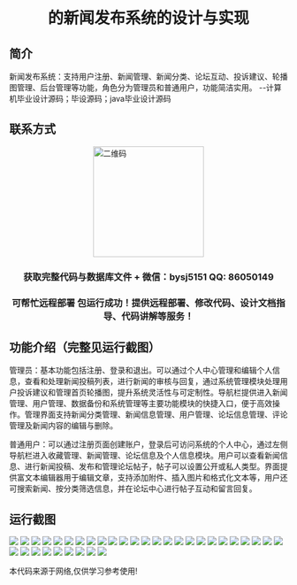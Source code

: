 <p><h1 align="center">的新闻发布系统的设计与实现</h1></p>

## 简介
新闻发布系统：支持用户注册、新闻管理、新闻分类、论坛互动、投诉建议、轮播图管理、后台管理等功能，角色分为管理员和普通用户，功能简洁实用。    --计算机毕业设计源码；毕设源码；java毕业设计源码


## 联系方式
<img src="https://bs-1329754181.cos.ap-shanghai.myqcloud.com/wx.jpg" alt="二维码" style="display: block; margin: 0 auto;" width="200px">
<p><h3 align="center">获取完整代码与数据库文件 + 微信：bysj5151 QQ: 86050149</h3></p>
<p><h3 align="center">可帮忙远程部署 包运行成功！提供远程部署、修改代码、设计文档指导、代码讲解等服务！</h3></p>

## 功能介绍（完整见运行截图）
管理员：基本功能包括注册、登录和退出。可以通过个人中心管理和编辑个人信息，查看和处理新闻投稿列表，进行新闻的审核与回复，通过系统管理模块处理用户投诉建议和管理首页轮播图，提升系统灵活性与可定制性。导航栏提供进入新闻管理、用户管理、数据备份和系统管理等主要功能模块的快捷入口，便于高效操作。管理界面支持新闻分类管理、新闻信息管理、用户管理、论坛信息管理、评论管理及新闻内容的编辑与删除。

普通用户：可以通过注册页面创建账户，登录后可访问系统的个人中心，通过左侧导航栏进入收藏管理、新闻管理、论坛信息及个人信息模块。用户可以查看新闻信息、进行新闻投稿、发布和管理论坛帖子，帖子可以设置公开或私人类型。界面提供富文本编辑器用于编辑文章，支持添加附件、插入图片和格式化文本等，用户还可搜索新闻、按分类筛选信息，并在论坛中心进行帖子互动和留言回复。


## 运行截图
![](https://bs-1329754181.cos.ap-shanghai.myqcloud.com/ssm/NewsReleaseSystem/img/001.jpg)
![](https://bs-1329754181.cos.ap-shanghai.myqcloud.com/ssm/NewsReleaseSystem/img/002.jpg)
![](https://bs-1329754181.cos.ap-shanghai.myqcloud.com/ssm/NewsReleaseSystem/img/003.jpg)
![](https://bs-1329754181.cos.ap-shanghai.myqcloud.com/ssm/NewsReleaseSystem/img/004.jpg)
![](https://bs-1329754181.cos.ap-shanghai.myqcloud.com/ssm/NewsReleaseSystem/img/005.jpg)
![](https://bs-1329754181.cos.ap-shanghai.myqcloud.com/ssm/NewsReleaseSystem/img/006.jpg)
![](https://bs-1329754181.cos.ap-shanghai.myqcloud.com/ssm/NewsReleaseSystem/img/007.jpg)
![](https://bs-1329754181.cos.ap-shanghai.myqcloud.com/ssm/NewsReleaseSystem/img/008.jpg)
![](https://bs-1329754181.cos.ap-shanghai.myqcloud.com/ssm/NewsReleaseSystem/img/009.jpg)
![](https://bs-1329754181.cos.ap-shanghai.myqcloud.com/ssm/NewsReleaseSystem/img/010.jpg)
![](https://bs-1329754181.cos.ap-shanghai.myqcloud.com/ssm/NewsReleaseSystem/img/011.jpg)
![](https://bs-1329754181.cos.ap-shanghai.myqcloud.com/ssm/NewsReleaseSystem/img/012.jpg)
![](https://bs-1329754181.cos.ap-shanghai.myqcloud.com/ssm/NewsReleaseSystem/img/013.jpg)
![](https://bs-1329754181.cos.ap-shanghai.myqcloud.com/ssm/NewsReleaseSystem/img/014.jpg)
![](https://bs-1329754181.cos.ap-shanghai.myqcloud.com/ssm/NewsReleaseSystem/img/015.jpg)
![](https://bs-1329754181.cos.ap-shanghai.myqcloud.com/ssm/NewsReleaseSystem/img/016.jpg)
![](https://bs-1329754181.cos.ap-shanghai.myqcloud.com/ssm/NewsReleaseSystem/img/017.jpg)
![](https://bs-1329754181.cos.ap-shanghai.myqcloud.com/ssm/NewsReleaseSystem/img/018.jpg)
![](https://bs-1329754181.cos.ap-shanghai.myqcloud.com/ssm/NewsReleaseSystem/img/019.jpg)
![](https://bs-1329754181.cos.ap-shanghai.myqcloud.com/ssm/NewsReleaseSystem/img/020.jpg)
![](https://bs-1329754181.cos.ap-shanghai.myqcloud.com/ssm/NewsReleaseSystem/img/021.jpg)
![](https://bs-1329754181.cos.ap-shanghai.myqcloud.com/ssm/NewsReleaseSystem/img/022.jpg)
![](https://bs-1329754181.cos.ap-shanghai.myqcloud.com/ssm/NewsReleaseSystem/img/023.jpg)
![](https://bs-1329754181.cos.ap-shanghai.myqcloud.com/ssm/NewsReleaseSystem/img/024.jpg)
![](https://bs-1329754181.cos.ap-shanghai.myqcloud.com/ssm/NewsReleaseSystem/img/025.jpg)
![](https://bs-1329754181.cos.ap-shanghai.myqcloud.com/ssm/NewsReleaseSystem/img/026.jpg)
![](https://bs-1329754181.cos.ap-shanghai.myqcloud.com/ssm/NewsReleaseSystem/img/027.jpg)
![](https://bs-1329754181.cos.ap-shanghai.myqcloud.com/ssm/NewsReleaseSystem/img/028.jpg)
![](https://bs-1329754181.cos.ap-shanghai.myqcloud.com/ssm/NewsReleaseSystem/img/029.jpg)
![](https://bs-1329754181.cos.ap-shanghai.myqcloud.com/ssm/NewsReleaseSystem/img/030.jpg)
![](https://bs-1329754181.cos.ap-shanghai.myqcloud.com/ssm/NewsReleaseSystem/img/031.jpg)
![](https://bs-1329754181.cos.ap-shanghai.myqcloud.com/ssm/NewsReleaseSystem/img/032.jpg)
![](https://bs-1329754181.cos.ap-shanghai.myqcloud.com/ssm/NewsReleaseSystem/img/033.jpg)
![](https://bs-1329754181.cos.ap-shanghai.myqcloud.com/ssm/NewsReleaseSystem/img/034.jpg)

<p>本代码来源于网络,仅供学习参考使用!</p>

